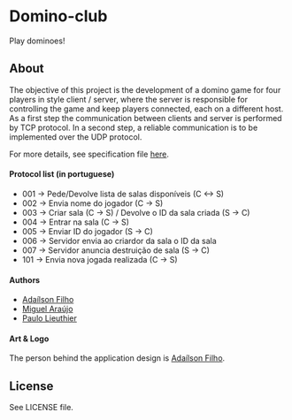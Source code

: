 # Domino-club

Play dominoes!

## About
The objective of this project is the development of a domino game for four players in style client / server, where the server is responsible for controlling the game and keep players connected, each on a different host. As a first step the communication between clients and server is performed by TCP protocol. In a second step, a reliable communication is to be implemented over the UDP protocol.

For more details, see specification file [here].

#### Protocol list (in portuguese)
* 001 -> Pede/Devolve lista de salas disponíveis (C <-> S)
* 002 -> Envia nome do jogador (C -> S)
* 003 -> Criar sala (C -> S) / Devolve o ID da sala criada (S -> C)
* 004 -> Entrar na sala (C -> S)
* 005 -> Enviar ID do jogador (S -> C)
* 006 -> Servidor envia ao criardor da sala o ID da sala
* 007 -> Servidor anuncia destruição de sala (S -> C)
* 101 -> Envia nova jogada realizada (C -> S)

#### Authors
* [Adaílson Filho]
* [Miguel Araújo]
* [Paulo Lieuthier]

#### Art & Logo
The person behind the application design is [Adaílson Filho].

## License

See LICENSE file.

[Adaílson Filho]: https://github.com/adailsonfilho
[Miguel Araújo]: https://github.com/miguelarauj1o
[Paulo Lieuthier]: https://github.com/paulolieuthier
[CIn/UFPE]: http://www2.cin.ufpe.br/site/index.php
[José Suruagy]: http://cin.ufpe.br/~suruagy/
[here]: https://github.com/miguelarauj1o/domino-club/tree/master/resources/specification.pdf 